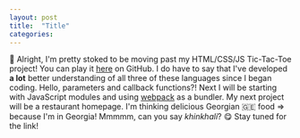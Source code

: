 ```yaml
---
layout: post
title:  "Title"
categories: 
---
```


🙌 Alright, I'm pretty stoked to be moving past my HTML/CSS/JS Tic-Tac-Toe project! You can play it [here](https://rusty-reebs.github.io/tic-tac-toe) on GitHub. I do have to say that I've developed **a lot** better understanding of all three of these languages since I began coding. Hello, parameters and callback functions?! Next I will be starting with JavaScript modules and using [webpack](https://webpack.js.org) as a bundler. My next project will be a restaurant homepage. I'm thinking delicious Georgian 🇬🇪 food => because I'm in Georgia! Mmmmm, can you say *khinkhali*? 😋 Stay tuned for the link!



